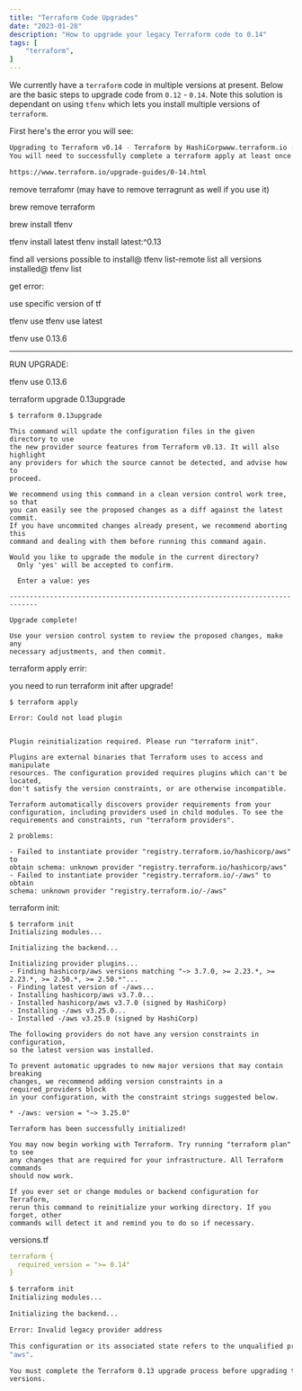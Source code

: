 ```yaml
---
title: "Terraform Code Upgrades"
date: "2023-01-28"
description: "How to upgrade your legacy Terraform code to 0.14"
tags: [
    "terraform",
]
---
```


We currently have a `terraform` code in multiple versions at present. Below are the basic steps to upgrade code from `0.12` - `0.14`. Note this solution is dependant on using `tfenv` which lets you install multiple versions of `terraform`.

First here's the error you will see:

``` bash
Upgrading to Terraform v0.14 - Terraform by HashiCorpwww.terraform.io › upgrade-guides › 0-14
You will need to successfully complete a terraform apply at least once under Terraform v0. 13

https://www.terraform.io/upgrade-guides/0-14.html
```


remove terrafomr (may have to remove terragrunt as well if you use it)

brew remove terraform

brew install tfenv

tfenv install latest
tfenv install latest:^0.13

find all versions possible to install@ tfenv list-remote
list all versions installed@ tfenv list

get error: 



use specific version of tf

tfenv use
tfenv use latest 

tfenv use 0.13.6

----------------

RUN UPGRADE:

tfenv use 0.13.6

terraform upgrade 0.13upgrade

```
$ terraform 0.13upgrade

This command will update the configuration files in the given directory to use
the new provider source features from Terraform v0.13. It will also highlight
any providers for which the source cannot be detected, and advise how to
proceed.

We recommend using this command in a clean version control work tree, so that
you can easily see the proposed changes as a diff against the latest commit.
If you have uncommited changes already present, we recommend aborting this
command and dealing with them before running this command again.

Would you like to upgrade the module in the current directory?
  Only 'yes' will be accepted to confirm.

  Enter a value: yes

-----------------------------------------------------------------------------

Upgrade complete!

Use your version control system to review the proposed changes, make any
necessary adjustments, and then commit.
```

terraform apply errir:

you need to run terraform init after upgrade!

```
$ terraform apply

Error: Could not load plugin


Plugin reinitialization required. Please run "terraform init".

Plugins are external binaries that Terraform uses to access and manipulate
resources. The configuration provided requires plugins which can't be located,
don't satisfy the version constraints, or are otherwise incompatible.

Terraform automatically discovers provider requirements from your
configuration, including providers used in child modules. To see the
requirements and constraints, run "terraform providers".

2 problems:

- Failed to instantiate provider "registry.terraform.io/hashicorp/aws" to
obtain schema: unknown provider "registry.terraform.io/hashicorp/aws"
- Failed to instantiate provider "registry.terraform.io/-/aws" to obtain
schema: unknown provider "registry.terraform.io/-/aws"
```

terraform init: 

```
$ terraform init
Initializing modules...

Initializing the backend...

Initializing provider plugins...
- Finding hashicorp/aws versions matching "~> 3.7.0, >= 2.23.*, >= 2.23.*, >= 2.50.*, >= 2.50.*"...
- Finding latest version of -/aws...
- Installing hashicorp/aws v3.7.0...
- Installed hashicorp/aws v3.7.0 (signed by HashiCorp)
- Installing -/aws v3.25.0...
- Installed -/aws v3.25.0 (signed by HashiCorp)

The following providers do not have any version constraints in configuration,
so the latest version was installed.

To prevent automatic upgrades to new major versions that may contain breaking
changes, we recommend adding version constraints in a required_providers block
in your configuration, with the constraint strings suggested below.

* -/aws: version = "~> 3.25.0"

Terraform has been successfully initialized!

You may now begin working with Terraform. Try running "terraform plan" to see
any changes that are required for your infrastructure. All Terraform commands
should now work.

If you ever set or change modules or backend configuration for Terraform,
rerun this command to reinitialize your working directory. If you forget, other
commands will detect it and remind you to do so if necessary.
```



versions.tf

``` yml
terraform {
  required_version = ">= 0.14"
}
```


``` bash
$ terraform init
Initializing modules...

Initializing the backend...

Error: Invalid legacy provider address

This configuration or its associated state refers to the unqualified provider
"aws".

You must complete the Terraform 0.13 upgrade process before upgrading to later
versions.
```
